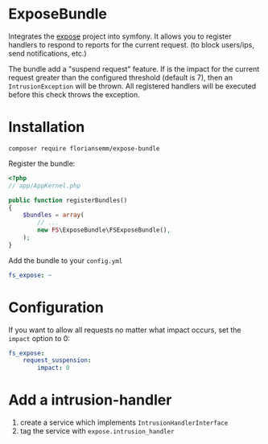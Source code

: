 # ExposeBundle

Integrates the [expose](https://github.com/enygma/expose) project into symfony. It allows you to register handlers to respond to reports for the current request. (to block users/ips, send notifications, etc.)

The bundle add a "suspend request" feature. If is the impact for the current request greater than the configured threshold (default is 7), then an `IntrusionException` will be thrown. All registered handlers will be executed before this check throws the exception.

# Installation

`composer require floriansemm/expose-bundle`

Register the bundle:

```php
<?php
// app/AppKernel.php

public function registerBundles()
{
    $bundles = array(
        // ...
        new FS\ExposeBundle\FSExposeBundle(),
    );
}
```

Add the bundle to your `config.yml`

```yaml
fs_expose: ~

```

# Configuration

If you want to allow all requests no matter what impact occurs, set the `impact` option to 0:

```yaml
fs_expose:
    request_suspension:
        impact: 0
```

# Add a intrusion-handler

1. create a service which implements `IntrusionHandlerInterface`
2. tag the service with `expose.intrusion_handler`

